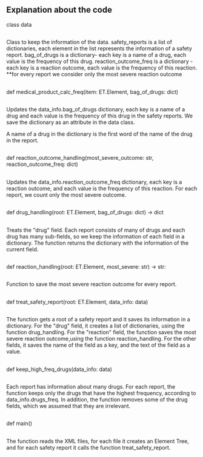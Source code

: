 ## Explanation about the code ##

class data
##
Class to keep the information of the data.
safety_reports is a list of dictionaries,
each element in the list represents the information of a safety report.
bag_of_drugs is a dictionary- each key is a name of a drug,
                            each value is the frequency of this drug.
reaction_outcome_freq is a dictionary - each key is a reaction outcome,
                                        each value is the frequency of this reaction.
                                        **for every report we consider only the most severe reaction outcome
##

def medical_product_calc_freq(item: ET.Element, bag_of_drugs: dict)
##
Updates the data_info.bag_of_drugs dictionary, each key is a name of a drug
and each value is the frequency of this drug in the safety reports.
We save the dictionary as an attribute in the data class.

A name of a drug in the dictionary is the first word of the name of the drug in the report.
##

def reaction_outcome_handling(most_severe_outcome: str, reaction_outcome_freq: dict)
##
Updates the data_info.reaction_outcome_freq dictionary,
each key is a reaction outcome, and each value is the frequency of this reaction.
For each report, we count only the most severe outcome.
##

def drug_handling(root: ET.Element, bag_of_drugs: dict) -> dict
##
Treats the "drug" field.
Each report consists of many of drugs and each drug has many sub-fields,
so we keep the information of each field in a dictionary.
The function returns the dictionary with the information of the current field.
##

def reaction_handling(root: ET.Element, most_severe: str) -> str:
##
Function to save the most severe reaction outcome for every report.
##


def treat_safety_report(root: ET.Element, data_info: data)
##
The function gets a root of a safety report and it saves its information in a dictionary.
For the "drug" field, it creates a list of dictionaries, using the function drug_handling.
For the "reaction" field, the function saves the most severe reaction outcome,using the function reaction_handling.
For the other fields, it saves the name of the field as a key,
and the text of the field as a value.
##

def keep_high_freq_drugs(data_info: data)
##
Each report has information about many drugs.
For each report, the function keeps only the drugs that have the highest frequency, according to data_info.drugs_freq.
In addition, the function removes some of the drug fields, which we assumed that they are irrelevant.
##

def main()
##
The function reads the XML files, for each file it creates an Element Tree,
and for each safety report it calls the function treat_safety_report.
##
